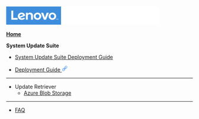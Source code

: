 ![Commercial Deployment Readiness Team](../img/cdrt.png)

[**Home**](/)

**System Update Suite**

- [System Update Suite Deployment Guide](su/su_dg.md)

- [Deployment Guide ![ ](../img/link.png)](https://download.lenovo.com/cdrt/docs/DG-SystemUpdateSuite.pdf)

---
- Update Retriever
    - [Azure Blob Storage](su/ur_az_blob.md)
---

- [FAQ](su/system_update_faq.md)
